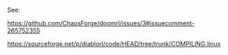 See: 

https://github.com/ChaosForge/doomrl/issues/3#issuecomment-265752355

https://sourceforge.net/p/diablorl/code/HEAD/tree/trunk/COMPILING.linux

